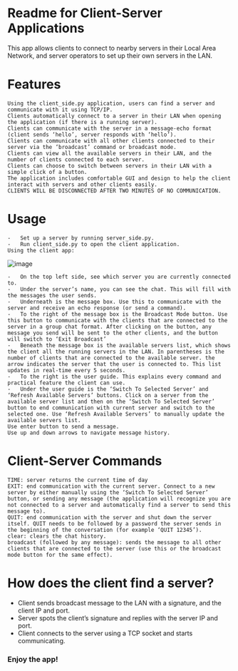 # Readme for Client-Server Applications
  This app allows clients to connect to nearby servers in their Local Area Network, and server operators to set up their own servers in the LAN.

# Features

    Using the client_side.py application, users can find a server and communicate with it using TCP/IP. 
    Clients automatically connect to a server in their LAN when opening the application (if there is a running server).
    Clients can communicate with the server in a message-echo format (client sends ‘hello’, server responds with ‘hello’).
    Clients can communicate with all other clients connected to their server via the ‘broadcast’ command or broadcast mode.
    Clients can view all the available servers in their LAN, and the number of clients connected to each server.
    Clients can choose to switch between servers in their LAN with a simple click of a button.
    The application includes comfortable GUI and design to help the client interact with servers and other clients easily.
    CLIENTS WILL BE DISCONNECTED AFTER TWO MINUTES OF NO COMMUNICATION.
 
# Usage

    -	Set up a server by running server_side.py.
    -	Run client_side.py to open the client application.
    Using the client app:

  ![image](https://github.com/NoRehovot/client-server/blob/main/example.png)

    -	On the top left side, see which server you are currently connected to.
    -	Under the server’s name, you can see the chat. This will fill with the messages the user sends.
    -	Underneath is the message box. Use this to communicate with the server and receive an echo response (or send a command).
    -	To the right of the message box is the Broadcast Mode button. Use this button to communicate with the clients that are connected to the server in a group chat format. After clicking on the button, any message you send will be sent to the other clients, and the button will switch to ‘Exit Broadcast’
    -	Beneath the message box is the available servers list, which shows the client all the running servers in the LAN. In parentheses is the number of clients that are connected to the available server. the arrow indicates the server that the user is connected to. This list updates in real-time every 5 seconds.
    -	To the right is the user guide. This explains every command and practical feature the client can use.
    -	Under the user guide is the ‘Switch To Selected Server’ and ‘Refresh Available Servers’ buttons. Click on a server from the available server list and then on the ‘Switch To Selected Server’ button to end communication with current server and switch to the selected one. Use ‘Refresh Available Servers’ to manually update the available servers list. 
    Use enter button to send a message.
    Use up and down arrows to navigate message history.


# Client-Server Commands

    TIME: server returns the current time of day
    EXIT: end communication with the current server. Connect to a new server by either manually using the ‘Switch To Selected Server’ button, or sending any message (the application will recognize you are not connected to a server and automatically find a server to send this message to).
    QUIT: end communication with the server and shut down the server itself. QUIT needs to be followed by a password the server sends in the beginning of the conversation (for example ‘QUIT 12345’).
    clear: clears the chat history.
    broadcast (followed by any message): sends the message to all other clients that are connected to the server (use this or the broadcast mode button for the same effect). 

# How does the client find a server?
  -	Client sends broadcast message to the LAN with a signature, and the client IP and port.
  -	Server spots the client’s signature and replies with the server IP and port.
  -	Client connects to the server using a TCP socket and starts communicating.

### Enjoy the app!

